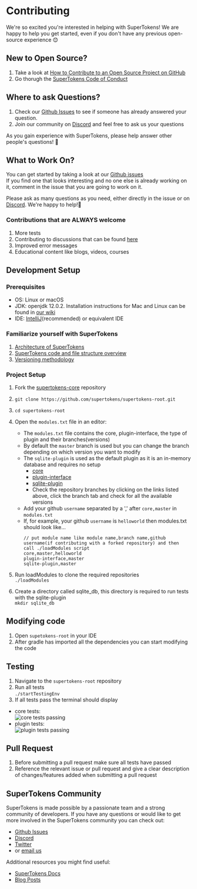 # Contributing

We're so excited you're interested in helping with SuperTokens! We are happy to help you get started, even if you don't have any previous open-source experience :blush:

## New to Open Source?
1. Take a look at [How to Contribute to an Open Source Project on GitHub](https://egghead.io/courses/how-to-contribute-to-an-open-source-project-on-github)
2. Go thorugh the [SuperTokens Code of Conduct](https://github.com/supertokens/supertokens-core/blob/master/CODE_OF_CONDUCT.md)

## Where to ask Questions?
1. Check our [Github Issues](https://github.com/supertokens/supertokens-core/issues) to see if someone has already answered your question.  
2. Join our community on [Discord](https://supertokens.io/discord) and feel free to ask us your questions  

As you gain experience with SuperTokens, please help answer other people's questions! :pray: 

## What to Work On?
You can get started by taking a look at our [Github issues](https://github.com/supertokens/supertokens-core/issues)  
If you find one that looks interesting and no one else is already working on it, comment in the issue that you are going to work on it.  

Please ask as many questions as you need, either directly in the issue or on [Discord](https://supertokens.io/discord). We're happy to help!:raised_hands:

### Contributions that are ALWAYS welcome 

1. More tests
2. Contributing to discussions that can be found [here](https://github.com/supertokens/supertokens-core/issues?q=is%3Aissue+is%3Aopen+label%3Adiscussions)
3. Improved error messages
4. Educational content like blogs, videos, courses


## Development Setup

### Prerequisites
- OS: Linux or macOS
- JDK: openjdk 12.0.2. Installation instructions for Mac and Linux can be found in [our wiki](https://github.com/supertokens/supertokens-core/wiki/Installing-OpenJDK-12.0.2-for-Mac-and-Linux)
- IDE: [IntelliJ](https://www.jetbrains.com/idea/download/)(recommended) or equivalent IDE

### Familiarize yourself with SuperTokens
1. [Architecture of SuperTokens](https://github.com/supertokens/supertokens-core/wiki/SuperTokens-Architecture)
2. [SuperTokens code and file structure overview](https://github.com/supertokens/supertokens-core/wiki/Code-and-file-structure-overview)
3. [Versioning methodology](https://github.com/supertokens/supertokens-core/wiki/Versioning,-git-and-releases)


### Project Setup
1. Fork the [supertokens-core](https://github.com/supertokens/supertokens-core) repository
2. `git clone https://github.com/supertokens/supertokens-root.git`
3. `cd supertokens-root`
4. Open the `modules.txt` file in an editor:
    - The `modules.txt` file contains the core, plugin-interface, the type of plugin and their branches(versions) 
    - By default the `master` branch is used but you can change the branch depending on which version you want to modify 
    - The `sqlite-plugin` is used as the default plugin as it is an in-memory database and requires no setup
      - [core](https://github.com/supertokens/supertokens-core)
      - [plugin-interface](https://github.com/supertokens/supertokens-plugin-interface)
      - [sqlite-plugin](https://github.com/supertokens/supertokens-sqlite-plugin)
      - Check the repository branches by clicking on the links listed above, click the branch tab and check for all the available versions 
    - Add your github `username` separated by a ',' after `core,master` in  `modules.txt`
    - If, for example, your github `username` is `helloworld` then modules.txt should look like...  
      ```
      // put module name like module name,branch name,github username(if contributing with a forked repository) and then call ./loadModules script        
      core,master,helloworld  
      plugin-interface,master        
      sqlite-plugin,master
      ```
	
5. Run loadModules to clone the required repositories  
`./loadModules`
6. Create a directory called sqlite_db, this directory is required to run tests with the sqlite-plugin  
`mkdir sqlite_db`


## Modifying code
1. Open `supetokens-root` in your IDE
2. After gradle has imported all the dependencies you can start modifying the code  

## Testing  
1. Navigate to the `supertokens-root` repository  
2. Run all tests   
`./startTestingEnv`  
3. If all tests pass the terminal should display  
- core tests:  
![core tests passing](https://github.com/supertokens/supertokens-logo/blob/master/images/core-tests-passing.png)  
- plugin tests:  
![plugin tests passing](https://github.com/supertokens/supertokens-logo/blob/master/images/plugin-tests-passing.png)

## Pull Request
1. Before submitting a pull request make sure all tests have passed  
2. Reference the relevant issue or pull request and give a clear description of changes/features added when submitting a pull request

## SuperTokens Community 
SuperTokens is made possible by a passionate team and a strong community of developers. If you have any questions or would like to get more involved in the SuperTokens community you can check out:  
  - [Github Issues](https://github.com/supertokens/supertokens-core/issues)
  - [Discord](https://supertokens.io/discord)
  - [Twitter](https://twitter.com/supertokensio)
  - or [email us](mailto:team@supertokens.io)
  
Additional resources you might find useful:
  - [SuperTokens Docs](https://supertokens.io/docs/community/getting-started/installation)
  - [Blog Posts](https://supertokens.io/blog/)




